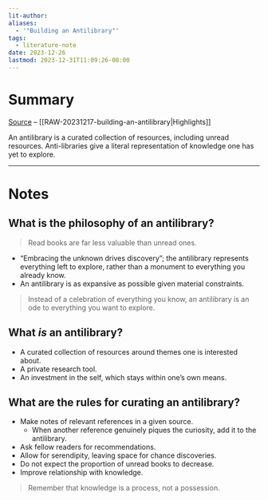 ```yaml
---
lit-author: 
aliases:
  - '"Building an Antilibrary"'
tags:
  - literature-note
date: 2023-12-26
lastmod: 2023-12-31T11:09:26-08:00
---
```

# Summary

[Source](https://nesslabs.com/antilibrary) – [[RAW-20231217-building-an-antilibrary|Highlights]]

An antilibrary is a curated collection of resources, including unread resources. Anti-libraries give a literal representation of knowledge one has yet to explore.

---
# Notes

## What is the philosophy of an antilibrary?

>Read books are far less valuable than unread ones. 

- “Embracing the unknown drives discovery”; the antilibrary represents everything left to explore, rather than a monument to everything you already know.
- An antilibrary is as expansive as possible given material constraints.

> Instead of a celebration of everything you know, an antilibrary is an ode to everything you want to explore.

## What *is* an antilibrary?

- A curated collection of resources around themes one is interested about.
- A private research tool.
- An investment in the self, which stays within one’s own means.

## What are the rules for curating an antilibrary?

- Make notes of relevant references in a given source.
	- When another reference genuinely piques the curiosity, add it to the antilibrary.
- Ask fellow readers for recommendations.
- Allow for serendipity, leaving space for chance discoveries.
- Do not expect the proportion of unread books to decrease.
- Improve relationship with knowledge.

>Remember that knowledge is a process, not a possession.